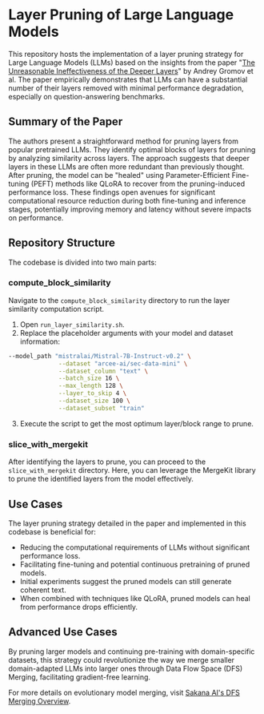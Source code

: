 
# Layer Pruning of Large Language Models

This repository hosts the implementation of a layer pruning strategy for Large Language Models (LLMs) based on the insights from the paper "[The Unreasonable Ineffectiveness of the Deeper Layers](https://arxiv.org/abs/2403.17887)" by Andrey Gromov et al. The paper empirically demonstrates that LLMs can have a substantial number of their layers removed with minimal performance degradation, especially on question-answering benchmarks.

## Summary of the Paper

The authors present a straightforward method for pruning layers from popular pretrained LLMs. They identify optimal blocks of layers for pruning by analyzing similarity across layers. The approach suggests that deeper layers in these LLMs are often more redundant than previously thought. After pruning, the model can be "healed" using Parameter-Efficient Fine-tuning (PEFT) methods like QLoRA to recover from the pruning-induced performance loss. These findings open avenues for significant computational resource reduction during both fine-tuning and inference stages, potentially improving memory and latency without severe impacts on performance.

## Repository Structure

The codebase is divided into two main parts:

### compute_block_similarity

Navigate to the `compute_block_similarity` directory to run the layer similarity computation script.

1. Open `run_layer_similarity.sh`.
2. Replace the placeholder arguments with your model and dataset information:

```bash
--model_path "mistralai/Mistral-7B-Instruct-v0.2" \
              --dataset "arcee-ai/sec-data-mini" \
              --dataset_column "text" \
              --batch_size 16 \
              --max_length 128 \
              --layer_to_skip 4 \
              --dataset_size 100 \
              --dataset_subset "train"
```

3. Execute the script to get the most optimum layer/block range to prune.

### slice_with_mergekit

After identifying the layers to prune, you can proceed to the `slice_with_mergekit` directory. Here, you can leverage the MergeKit library to prune the identified layers from the model effectively.

## Use Cases

The layer pruning strategy detailed in the paper and implemented in this codebase is beneficial for:

- Reducing the computational requirements of LLMs without significant performance loss.
- Facilitating fine-tuning and potential continuous pretraining of pruned models.
- Initial experiments suggest the pruned models can still generate coherent text.
- When combined with techniques like QLoRA, pruned models can heal from performance drops efficiently.

## Advanced Use Cases

By pruning larger models and continuing pre-training with domain-specific datasets, this strategy could revolutionize the way we merge smaller domain-adapted LLMs into larger ones through Data Flow Space (DFS) Merging, facilitating gradient-free learning.

For more details on evolutionary model merging, visit [Sakana AI's DFS Merging Overview](https://sakana.ai/evolutionary-model-merge/).

